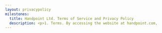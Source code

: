 ```yaml
---
layout: privacypolicy
milestones:
  title: Handpoint Ltd. Terms of Service and Privacy Policy
  description: <p>1. Terms. By accessing the website at handpoint.com, you are agreeing to be bound by these terms of service, all applicable laws and regulations, and agree that you are responsible for compliance with any applicable local laws. If you do not agree with any of these terms, you are prohibited from using or accessing this site. The materials contained in this website are protected by applicable copyright and trademark law.</p><p>2. Use License. Permission is granted to temporarily download one copy of the materials (information or software) on Handpoint Ltd.'s website for personal, non-commercial transitory viewing only. This is the grant of a license, not a transfer of title, and under this license you may not</p>
--- 
```

